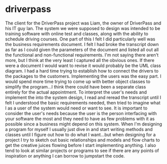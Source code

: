 # driverpass

The client for the DriverPass project was Liam, the owner of DriverPass and his IT guy Ian.
The system we were supposed to design was intended to be training software with online test and classes, along with the ability to schedule driving courses. 
One part of this I felt I did particularly well was the business requirements document. I felt I had broke the transcript down as far as I could given the parameters of the document and listed all out all the functional and non-functional requirements. I'm not saying there aren't more, but I think at the very least I captured all the obvious ones.
If there were a document I would want to revise it would probably be the UML class diagram. I had a hard time trying to establish how to connect the drivers to the packages to the customers. Implementing the users was the easy part. I would spend more time trying to come up with better object classes to simplify the program...I think there could have been a separate class entirely for the actual appointment.
To interpret the user's needs and implement the into the system design, I read and reread the transcript until I felt I understood the basic requirements needed, then tried to imagine what I as a user of the system would need or want to see. It is important to consider the user's needs because the user is the person interfacing with your software the most and they need to have as few problems with it as possible since a business might depend on this system. 
When I'm designing a program for myself I usually just dive in and start writing methods and classes until I figure out how to do what I want...but when designing for a project I try to sketch out basic relationships and models and flow charts to get the creative juices flowing before I start implementing anything. I also tend to look at similar projects or programs to see if there are any points of inspiration or anything I can borrow to jumpstart the code.
